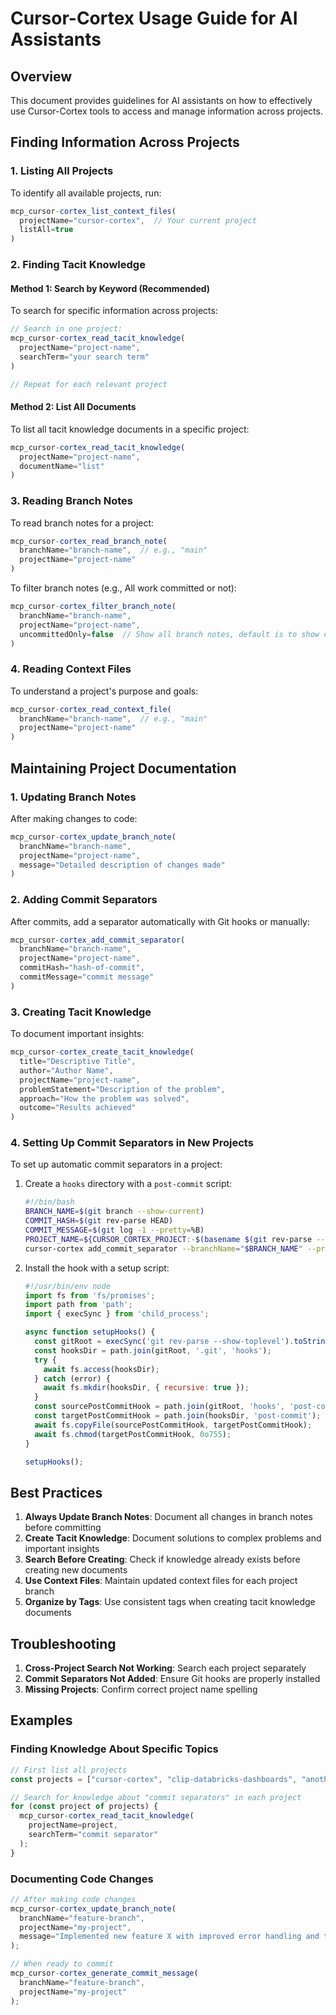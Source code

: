 # Cursor-Cortex Usage Guide for AI Assistants

## Overview

This document provides guidelines for AI assistants on how to effectively use Cursor-Cortex tools to access and manage information across projects.

## Finding Information Across Projects

### 1. Listing All Projects

To identify all available projects, run:

```javascript
mcp_cursor-cortex_list_context_files(
  projectName="cursor-cortex",  // Your current project
  listAll=true
)
```

### 2. Finding Tacit Knowledge 

#### Method 1: Search by Keyword (Recommended)
To search for specific information across projects:

```javascript
// Search in one project:
mcp_cursor-cortex_read_tacit_knowledge(
  projectName="project-name",
  searchTerm="your search term"
)

// Repeat for each relevant project
```

#### Method 2: List All Documents 
To list all tacit knowledge documents in a specific project:

```javascript
mcp_cursor-cortex_read_tacit_knowledge(
  projectName="project-name",
  documentName="list"
)
```


### 3. Reading Branch Notes

To read branch notes for a project:

```javascript
mcp_cursor-cortex_read_branch_note(
  branchName="branch-name",  // e.g., "main"
  projectName="project-name"
)
```

To filter branch notes (e.g., All work committed or not):

```javascript
mcp_cursor-cortex_filter_branch_note(
  branchName="branch-name",
  projectName="project-name",
  uncommittedOnly=false  // Show all branch notes, default is to show only uncommited.
)
```

### 4. Reading Context Files

To understand a project's purpose and goals:

```javascript
mcp_cursor-cortex_read_context_file(
  branchName="branch-name",  // e.g., "main" 
  projectName="project-name"
)
```

## Maintaining Project Documentation

### 1. Updating Branch Notes

After making changes to code:

```javascript
mcp_cursor-cortex_update_branch_note(
  branchName="branch-name",
  projectName="project-name",
  message="Detailed description of changes made"
)
```

### 2. Adding Commit Separators

After commits, add a separator automatically with Git hooks or manually:

```javascript
mcp_cursor-cortex_add_commit_separator(
  branchName="branch-name",
  projectName="project-name",
  commitHash="hash-of-commit",
  commitMessage="commit message"
)
```

### 3. Creating Tacit Knowledge

To document important insights:

```javascript
mcp_cursor-cortex_create_tacit_knowledge(
  title="Descriptive Title",
  author="Author Name",
  projectName="project-name",
  problemStatement="Description of the problem",
  approach="How the problem was solved",
  outcome="Results achieved"
)
```

### 4. Setting Up Commit Separators in New Projects

To set up automatic commit separators in a project:

1. Create a `hooks` directory with a `post-commit` script:
   ```bash
   #!/bin/bash
   BRANCH_NAME=$(git branch --show-current)
   COMMIT_HASH=$(git rev-parse HEAD)
   COMMIT_MESSAGE=$(git log -1 --pretty=%B)
   PROJECT_NAME=${CURSOR_CORTEX_PROJECT:-$(basename $(git rev-parse --show-toplevel))}
   cursor-cortex add_commit_separator --branchName="$BRANCH_NAME" --projectName="$PROJECT_NAME" --commitHash="$COMMIT_HASH" --commitMessage="$COMMIT_MESSAGE"
   ```

2. Install the hook with a setup script:
   ```javascript
   #!/usr/bin/env node
   import fs from 'fs/promises';
   import path from 'path';
   import { execSync } from 'child_process';
   
   async function setupHooks() {
     const gitRoot = execSync('git rev-parse --show-toplevel').toString().trim();
     const hooksDir = path.join(gitRoot, '.git', 'hooks');
     try {
       await fs.access(hooksDir);
     } catch (error) {
       await fs.mkdir(hooksDir, { recursive: true });
     }
     const sourcePostCommitHook = path.join(gitRoot, 'hooks', 'post-commit');
     const targetPostCommitHook = path.join(hooksDir, 'post-commit');
     await fs.copyFile(sourcePostCommitHook, targetPostCommitHook);
     await fs.chmod(targetPostCommitHook, 0o755);
   }
   
   setupHooks();
   ```

## Best Practices

1. **Always Update Branch Notes**: Document all changes in branch notes before committing
2. **Create Tacit Knowledge**: Document solutions to complex problems and important insights
3. **Search Before Creating**: Check if knowledge already exists before creating new documents
4. **Use Context Files**: Maintain updated context files for each project branch
5. **Organize by Tags**: Use consistent tags when creating tacit knowledge documents

## Troubleshooting

1. **Cross-Project Search Not Working**: Search each project separately
2. **Commit Separators Not Added**: Ensure Git hooks are properly installed
3. **Missing Projects**: Confirm correct project name spelling

## Examples

### Finding Knowledge About Specific Topics

```javascript
// First list all projects
const projects = ["cursor-cortex", "clip-databricks-dashboards", "another-project"];

// Search for knowledge about "commit separators" in each project
for (const project of projects) {
  mcp_cursor-cortex_read_tacit_knowledge(
    projectName=project,
    searchTerm="commit separator"
  );
}
```

### Documenting Code Changes

```javascript
// After making code changes
mcp_cursor-cortex_update_branch_note(
  branchName="feature-branch",
  projectName="my-project",
  message="Implemented new feature X with improved error handling and tests"
);

// When ready to commit
mcp_cursor-cortex_generate_commit_message(
  branchName="feature-branch",
  projectName="my-project"
);
``` 